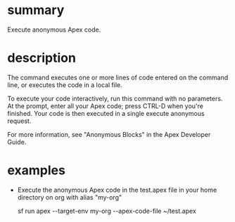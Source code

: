 # summary

Execute anonymous Apex code.

# description

The command executes one or more lines of code entered on the command line, or executes the code in a local file.

To execute your code interactively, run this command with no parameters. At the prompt, enter all your Apex code; press CTRL-D when you're finished. Your code is then executed in a single execute anonymous request.

For more information, see "Anonymous Blocks" in the Apex Developer Guide.

# examples

- Execute the anonymous Apex code in the test.apex file in your home directory on org with alias "my-org"
 
   sf run apex --target-env my-org --apex-code-file ~/test.apex
